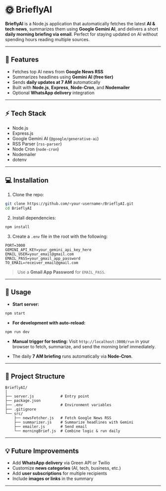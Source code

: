 # 🌞 BrieflyAI

**BrieflyAI** is a Node.js application that automatically fetches the latest **AI & tech news**, summarizes them using **Google Gemini AI**, and delivers a short **daily morning briefing via email**. Perfect for staying updated on AI without spending hours reading multiple sources.  

---

## 📰 Features

- Fetches top AI news from **Google News RSS**  
- Summarizes headlines using **Gemini AI (free tier)**  
- Sends **daily updates at 7 AM** automatically  
- Built with **Node.js**, **Express**, **Node-Cron**, and **Nodemailer**  
- Optional **WhatsApp delivery** integration  

---

## ⚡ Tech Stack

- Node.js  
- Express.js  
- Google Gemini AI (`@google/generative-ai`)  
- RSS Parser (`rss-parser`)  
- Node Cron (`node-cron`)  
- Nodemailer  
- dotenv  

---

## 💻 Installation

1. Clone the repo:
```bash
git clone https://github.com/<your-username>/BrieflyAI.git
cd BrieflyAI
````

2. Install dependencies:

```bash
npm install
```

3. Create a `.env` file in the root with the following:

```env
PORT=3000
GEMINI_API_KEY=your_gemini_api_key_here
EMAIL_USER=your_email@gmail.com
EMAIL_PASS=your_gmail_app_password
TO_EMAIL=receiver_email@gmail.com
```

> Use a **Gmail App Password** for `EMAIL_PASS`.

---

## 🚀 Usage

* **Start server:**

```bash
npm start
```

* **For development with auto-reload:**

```bash
npm run dev
```

* **Manual trigger for testing:**
  Visit `http://localhost:3000/run` in your browser to fetch, summarize, and send the morning brief immediately.

* The daily **7 AM briefing** runs automatically via **Node-Cron**.

---

## 📂 Project Structure

```
BrieflyAI/
│
├── server.js            # Entry point
├── package.json
├── .env                 # Environment variables
├── .gitignore
└── src/
    ├── newsFetcher.js   # Fetch Google News RSS
    ├── summarizer.js    # Summarize headlines with Gemini
    ├── emailer.js       # Send email
    └── morningBrief.js  # Combine logic & run daily
```

---

## 💡 Future Improvements

* Add **WhatsApp delivery** via Green API or Twilio
* Customize **news categories** (AI, tech, business, etc.)
* Add **user subscriptions** for multiple recipients
* Include **images or links** in the summary

---

